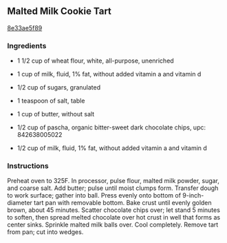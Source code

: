 ## Malted Milk Cookie Tart

[8e33ae5f89](http://www.epicurious.com/recipes/food/views/malted-milk-cookie-tart-359551)

### Ingredients

 - 1 1/2 cup of wheat flour, white, all-purpose, unenriched

 - 1 cup of milk, fluid, 1% fat, without added vitamin a and vitamin d

 - 1/2 cup of sugars, granulated

 - 1 teaspoon of salt, table

 - 1 cup of butter, without salt

 - 1/2 cup of pascha, organic bitter-sweet dark chocolate chips, upc: 842638005022

 - 1/2 cup of milk, fluid, 1% fat, without added vitamin a and vitamin d

### Instructions

Preheat oven to 325F. In processor, pulse flour, malted milk powder, sugar, and coarse salt. Add butter; pulse until moist clumps form. Transfer dough to work surface; gather into ball. Press evenly onto bottom of 9-inch-diameter tart pan with removable bottom. Bake crust until evenly golden brown, about 45 minutes. Scatter chocolate chips over; let stand 5 minutes to soften, then spread melted chocolate over hot crust in well that forms as center sinks. Sprinkle malted milk balls over. Cool completely. Remove tart from pan; cut into wedges.